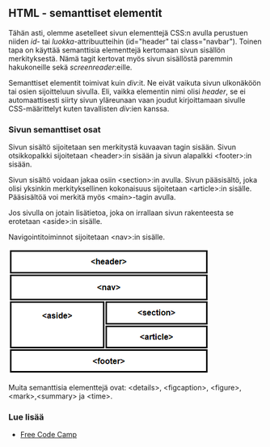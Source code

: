 ## HTML - semanttiset elementit

Tähän asti, olemme asetelleet sivun elementtejä CSS:n avulla perustuen niiden *id*- tai *luokka*-attribuutteihin (id="header" tai class="navbar"). Toinen tapa on käyttää semanttisia elementtejä kertomaan sivun sisällön merkityksestä. Nämä tagit kertovat myös sivun sisällöstä paremmin hakukoneille sekä *screenreader*:eille.

Semanttiset elementit toimivat kuin *div*:it. Ne eivät vaikuta sivun ulkonäköön tai osien sijoitteluun sivulla. Eli, vaikka elementin nimi olisi *header*, se ei automaattisesti siirty sivun yläreunaan vaan joudut kirjoittamaan sivulle CSS-määrittelyt kuten tavallisten *div*:ien kanssa.

### Sivun semanttiset osat

Sivun sisältö sijoitetaan sen merkitystä kuvaavan tagin sisään. Sivun otsikkopalkki sijoitetaan \<header>:in sisään ja sivun alapalkki \<footer>:in sisään. 

Sivun sisältö voidaan jakaa osiin \<section>:in avulla. Sivun pääsisältö, joka olisi yksinkin merkityksellinen kokonaisuus sijoitetaan \<article>:in sisälle. Pääsisältöä voi merkitä myös \<main>-tagin avulla.

Jos sivulla on jotain lisätietoa, joka on irrallaan sivun rakenteesta se erotetaan \<aside>:in sisälle.

Navigointitoiminnot sijoitetaan \<nav>:in sisälle.

![Semanttiset elementit](./img/semantic.png)

Muita semanttisia elementtejä ovat: \<details>,
\<figcaption>, \<figure>,  \<mark>,\<summary> ja \<time>.

### Lue lisää

- [Free Code Camp](https://guide.freecodecamp.org/html/html5-semantic-elements/)